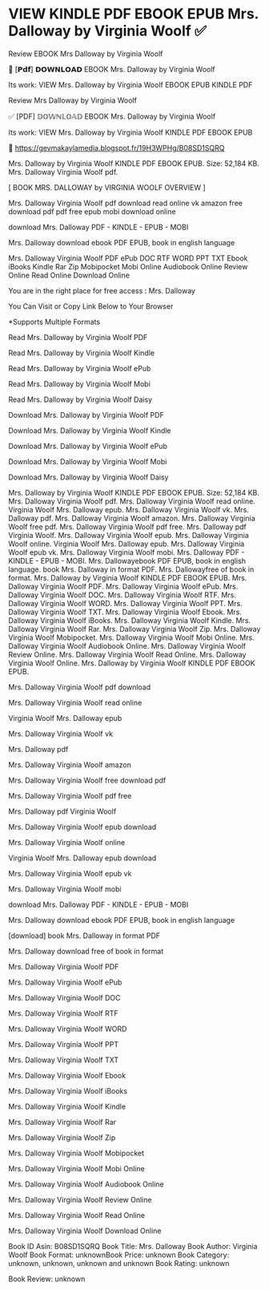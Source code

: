 # VIEW KINDLE PDF EBOOK EPUB Mrs. Dalloway by  Virginia Woolf ✅
Review EBOOK Mrs Dalloway by Virginia Woolf

📂 [𝗣𝗱𝗳] 𝗗𝗢𝗪𝗡𝗟𝗢𝗔𝗗 EBOOK Mrs. Dalloway by Virginia Woolf

Its work: VIEW Mrs. Dalloway by Virginia Woolf EBOOK EPUB KINDLE PDF


Review Mrs Dalloway by Virginia Woolf

✅ [PDF] 𝔻𝕆𝕎ℕ𝕃𝕆𝔸𝔻 EBOOK Mrs. Dalloway by Virginia Woolf

Its work: VIEW Mrs. Dalloway by Virginia Woolf KINDLE PDF EBOOK EPUB



📢 https://gevmakaylamedia.blogspot.fr/19H3WPHg/B08SD1SQRQ



Mrs. Dalloway by Virginia Woolf KINDLE PDF EBOOK EPUB. Size: 52,184 KB. Mrs. Dalloway Virginia Woolf pdf.

[ BOOK MRS. DALLOWAY by VIRGINIA WOOLF OVERVIEW ]

Mrs. Dalloway Virginia Woolf pdf download read online vk amazon free download pdf pdf free epub mobi download online

download Mrs. Dalloway PDF - KINDLE - EPUB - MOBI

Mrs. Dalloway download ebook PDF EPUB, book in english language

Mrs. Dalloway Virginia Woolf PDF ePub DOC RTF WORD PPT TXT Ebook iBooks Kindle Rar Zip Mobipocket Mobi Online Audiobook Online Review Online Read Online Download Online

You are in the right place for free access : Mrs. Dalloway

You Can Visit or Copy Link Below to Your Browser

*Supports Multiple Formats

Read Mrs. Dalloway by Virginia Woolf PDF

Read Mrs. Dalloway by Virginia Woolf Kindle

Read Mrs. Dalloway by Virginia Woolf ePub

Read Mrs. Dalloway by Virginia Woolf Mobi

Read Mrs. Dalloway by Virginia Woolf Daisy

Download Mrs. Dalloway by Virginia Woolf PDF

Download Mrs. Dalloway by Virginia Woolf Kindle

Download Mrs. Dalloway by Virginia Woolf ePub

Download Mrs. Dalloway by Virginia Woolf Mobi

Download Mrs. Dalloway by Virginia Woolf Daisy

Mrs. Dalloway by Virginia Woolf KINDLE PDF EBOOK EPUB. Size: 52,184 KB. Mrs. Dalloway Virginia Woolf pdf. Mrs. Dalloway Virginia Woolf read online. Virginia Woolf Mrs. Dalloway epub. Mrs. Dalloway Virginia Woolf vk. Mrs. Dalloway pdf. Mrs. Dalloway Virginia Woolf amazon. Mrs. Dalloway Virginia Woolf free pdf. Mrs. Dalloway Virginia Woolf pdf free. Mrs. Dalloway pdf Virginia Woolf. Mrs. Dalloway Virginia Woolf epub. Mrs. Dalloway Virginia Woolf online. Virginia Woolf Mrs. Dalloway epub. Mrs. Dalloway Virginia Woolf epub vk. Mrs. Dalloway Virginia Woolf mobi. Mrs. Dalloway PDF - KINDLE - EPUB - MOBI. Mrs. Dallowayebook PDF EPUB, book in english language. book Mrs. Dalloway in format PDF. Mrs. Dallowayfree of book in format. Mrs. Dalloway by Virginia Woolf KINDLE PDF EBOOK EPUB. Mrs. Dalloway Virginia Woolf PDF. Mrs. Dalloway Virginia Woolf ePub. Mrs. Dalloway Virginia Woolf DOC. Mrs. Dalloway Virginia Woolf RTF. Mrs. Dalloway Virginia Woolf WORD. Mrs. Dalloway Virginia Woolf PPT. Mrs. Dalloway Virginia Woolf TXT. Mrs. Dalloway Virginia Woolf Ebook. Mrs. Dalloway Virginia Woolf iBooks. Mrs. Dalloway Virginia Woolf Kindle. Mrs. Dalloway Virginia Woolf Rar. Mrs. Dalloway Virginia Woolf Zip. Mrs. Dalloway Virginia Woolf Mobipocket. Mrs. Dalloway Virginia Woolf Mobi Online. Mrs. Dalloway Virginia Woolf Audiobook Online. Mrs. Dalloway Virginia Woolf Review Online. Mrs. Dalloway Virginia Woolf Read Online. Mrs. Dalloway Virginia Woolf Online. Mrs. Dalloway by Virginia Woolf KINDLE PDF EBOOK EPUB.

Mrs. Dalloway Virginia Woolf pdf download

Mrs. Dalloway Virginia Woolf read online

Virginia Woolf Mrs. Dalloway epub

Mrs. Dalloway Virginia Woolf vk

Mrs. Dalloway pdf

Mrs. Dalloway Virginia Woolf amazon

Mrs. Dalloway Virginia Woolf free download pdf

Mrs. Dalloway Virginia Woolf pdf free

Mrs. Dalloway pdf Virginia Woolf

Mrs. Dalloway Virginia Woolf epub download

Mrs. Dalloway Virginia Woolf online

Virginia Woolf Mrs. Dalloway epub download

Mrs. Dalloway Virginia Woolf epub vk

Mrs. Dalloway Virginia Woolf mobi

download Mrs. Dalloway PDF - KINDLE - EPUB - MOBI

Mrs. Dalloway download ebook PDF EPUB, book in english language

[download] book Mrs. Dalloway in format PDF

Mrs. Dalloway download free of book in format

Mrs. Dalloway Virginia Woolf PDF

Mrs. Dalloway Virginia Woolf ePub

Mrs. Dalloway Virginia Woolf DOC

Mrs. Dalloway Virginia Woolf RTF

Mrs. Dalloway Virginia Woolf WORD

Mrs. Dalloway Virginia Woolf PPT

Mrs. Dalloway Virginia Woolf TXT

Mrs. Dalloway Virginia Woolf Ebook

Mrs. Dalloway Virginia Woolf iBooks

Mrs. Dalloway Virginia Woolf Kindle

Mrs. Dalloway Virginia Woolf Rar

Mrs. Dalloway Virginia Woolf Zip

Mrs. Dalloway Virginia Woolf Mobipocket

Mrs. Dalloway Virginia Woolf Mobi Online

Mrs. Dalloway Virginia Woolf Audiobook Online

Mrs. Dalloway Virginia Woolf Review Online

Mrs. Dalloway Virginia Woolf Read Online

Mrs. Dalloway Virginia Woolf Download Online

Book ID Asin: B08SD1SQRQ
Book Title: Mrs. Dalloway
Book Author: Virginia Woolf
Book Format: unknownBook Price: unknown
Book Category: unknown, unknown, unknown and unknown
Book Rating: unknown

Book Review: unknown
